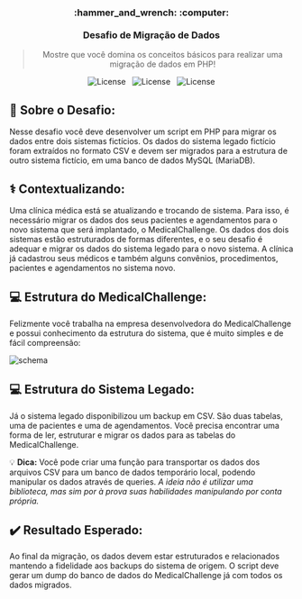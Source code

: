 <h3 align="center">
  :hammer_and_wrench: :computer:
  <br><br>
  Desafio de Migração de Dados
</h3>

<blockquote align="center">Mostre que você domina os conceitos básicos para realizar uma migração de dados em PHP!</blockquote>

<p align="center">
  <img alt="License" src="https://shields.io/badge/PHP-grey?logo=php&style=flat">&nbsp;&nbsp;
  <img alt="License" src="https://shields.io/badge/MariaDB-grey?logo=mariadb&style=flat">&nbsp;&nbsp;
  <img alt="License" src="https://img.shields.io/badge/license-MIT-%2304D361">
</p>

## :rocket: Sobre o Desafio:

Nesse desafio você deve desenvolver um script em PHP para migrar os dados entre dois sistemas fictícios. Os dados do sistema legado fictício foram extraídos no formato CSV e devem ser migrados para a estrutura de outro sistema fictício, em uma banco de dados MySQL (MariaDB).

## :medical_symbol: Contextualizando:

Uma clínica médica está se atualizando e trocando de sistema. Para isso, é necessário migrar os dados dos seus pacientes e agendamentos para o novo sistema que será implantado, o MedicalChallenge. Os dados dos dois sistemas estão estruturados de formas diferentes, e o seu desafio é adequar e migrar os dados do sistema legado para o novo sistema. A clínica já cadastrou seus médicos e também alguns convênios, procedimentos, pacientes e agendamentos no sistema novo.

## :computer: Estrutura do MedicalChallenge:

Felizmente você trabalha na empresa desenvolvedora do MedicalChallenge e possui conhecimento da estrutura do sistema, que é muito simples e de fácil compreensão:

![schema](https://github.com/MigrationAmpli/migration-challenge/blob/main/MedicalChallenge_Schema.png)

## :computer: Estrutura do Sistema Legado:

Já o sistema legado disponibilizou um backup em CSV. São duas tabelas, uma de pacientes e uma de agendamentos. Você precisa encontrar uma forma de ler, estruturar e migrar os dados para as tabelas do MedicalChallenge.

:bulb: **Dica:** Você pode criar uma função para transportar os dados dos arquivos CSV para um banco de dados temporário local, podendo manipular os dados através de queries. *A ideia não é utilizar uma biblioteca, mas sim por à prova suas habilidades manipulando por conta própria.*

## :heavy_check_mark: Resultado Esperado:

Ao final da migração, os dados devem estar estruturados e relacionados mantendo a fidelidade aos backups do sistema de origem. O script deve gerar um dump do banco de dados do MedicalChallenge já com todos os dados migrados.
